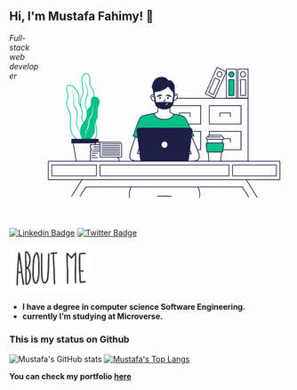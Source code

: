 ## Hi, I'm Mustafa Fahimy! :wave:


<!-- ## ![Hard coding](./image_processing.gif) -->
<img align="right" alt="Person coding gif" src="./image_processing.gif" height="350" width="450" /> 

*Full-stack web developer*

[![Linkedin Badge](https://img.shields.io/badge/-Mustafa%Fahimy-blue?style=flat-square&logo=Linkedin&logoColor=white&link=https://www.linkedin.com/in/mustafa-fahimy-307566236/)](https://www.linkedin.com/in/mustafa-fahimy-307566236/)
[![Twitter Badge](https://img.shields.io/badge/-@MustafaFahimy_-1ca0f1?style=flat-square&labelColor=1ca0f1&logo=twitter&logoColor=white&link=https://twitter.com/MustafaFahimy)](https://twitter.com/MustafaFahimy)


<img src="./About Me.gif" width="30%" >

- **I have a degree in computer science Software Engineering.**
- **currently I’m studying at Microverse.**

### This is my status on Github

![Mustafa's GitHub stats](https://github-readme-stats.vercel.app/api?username=fahimy143&show_icons=true&theme=radical) [![Mustafa's Top Langs](https://github-readme-stats.vercel.app/api/top-langs/?username=fahimy143&layout=compact)](https://github.com/anuraghazra/github-readme-stats)


**You can check my portfolio [here](https://fahimy143.github.io/My_Portfolio/)**
